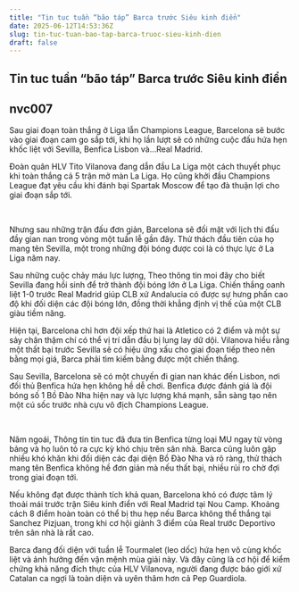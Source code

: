 ```yaml
---
title: "Tin tuc tuần “bão táp” Barca trước Siêu kinh điển"
date: 2025-06-12T14:53:36Z
slug: tin-tuc-tuan-bao-tap-barca-truoc-sieu-kinh-dien
draft: false
---
```


## Tin tuc tuần “bão táp” Barca trước Siêu kinh điển

## nvc007

Sau giai đoạn toàn thắng ở Liga lẫn Champions League, Barcelona sẽ bước vào giai đoạn cam go sắp tới, khi họ lần lượt sẽ có những cuộc đấu hứa hẹn khốc liệt với Sevilla, Benfica Lisbon và…Real Madrid.
 
Đoàn quân HLV Tito Vilanova đang dẫn đầu La Liga một cách thuyết phục khi toàn thắng cả 5 trận mở màn La Liga. Họ cũng khởi đầu Champions League đạt yêu cầu khi đánh bại Spartak Moscow để tạo đà thuận lợi cho giai đoạn sắp tới.
 
​
 
Nhưng sau những trận đấu đơn giản, Barcelona sẽ đối mặt với lịch thi đấu đầy gian nan trong vòng một tuần lễ gần đây. Thử thách đầu tiên của họ mang tên Sevilla, một trong những đội bóng được coi là có thực lực ở La Liga năm nay.

Sau những cuộc chảy máu lực lượng, Theo thông tin moi đây cho biết Sevilla đang hồi sinh để trở thành đội bóng lớn ở La Liga. Chiến thắng oanh liệt 1-0 trước Real Madrid giúp CLB xứ Andalucia có được sự hưng phấn cao độ khi đối diện các đội bóng lớn, đồng thời khẳng định vị thế của một CLB giàu tiềm năng.

Hiện tại, Barcelona chỉ hơn đội xếp thứ hai là Atletico có 2 điểm và một sự sảy chân thậm chí có thể vị trí dẫn đầu bị lung lay dữ dội. Vilanova hiểu rằng một thất bại trước Sevilla sẽ có hiệu ứng xấu cho giai đoạn tiếp theo nên bằng mọi giá, Barca phải tìm kiếm bằng được một chiến thắng.

Sau Sevilla, Barcelona sẽ có một chuyến đi gian nan khác đến Lisbon, nơi đối thủ Benfica hứa hẹn không hề dễ chơi. Benfica được đánh giá là đội bóng số 1 Bồ Đào Nha hiện nay và lực lượng khá mạnh, sẵn sàng tạo nên một cú sốc trước nhà cựu vô địch Champions League.
 
​
 
 
Năm ngoái, Thông tin tin tuc đã đưa tin Benfica từng loại MU ngay từ vòng bảng và họ luôn tỏ ra cực kỳ khó chịu trên sân nhà. Barca cũng luôn gặp nhiều khó khăn khi đối diện các đại diện Bồ Đào Nha và rõ ràng, thử thách mang tên Benfica không hề đơn giản mà nếu thất bại, nhiều rủi ro chờ đợi trong giai đoạn tới.

Nếu không đạt được thành tích khả quan, Barcelona khó có được tâm lý thoải mái trước trận Siêu kinh điển với Real Madrid tại Nou Camp. Khoảng cách 8 điểm hoàn toàn có thể bị thu hẹp nếu Barca không thể thắng tại Sanchez Pizjuan, trong khi cơ hội giành 3 điểm của Real trước Deportivo trên sân nhà là rất cao.

Barca đang đối diện với tuần lễ Tourmalet (leo dốc) hứa hẹn vô cùng khốc liệt và ảnh hưởng đến vận mệnh mùa giải này. Và đây cũng là cơ hội để kiểm chứng khả năng đích thực của HLV Vilanova, người đang được báo giới xứ Catalan ca ngợi là toàn diện và uyên thâm hơn cả Pep Guardiola.